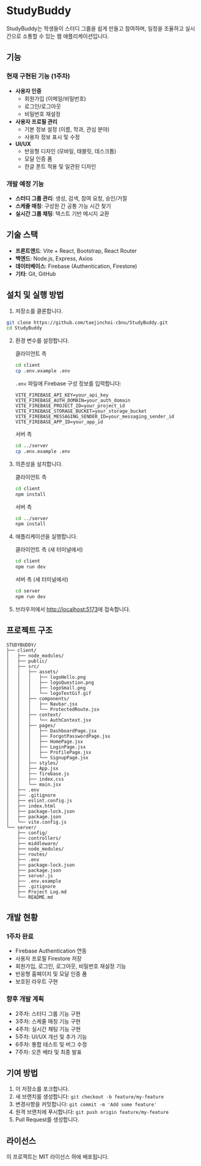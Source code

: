# StudyBuddy

StudyBuddy는 학생들이 스터디 그룹을 쉽게 만들고 참여하며, 일정을 조율하고 실시간으로 소통할 수 있는 웹 애플리케이션입니다.

## 기능

### 현재 구현된 기능 (1주차)
- **사용자 인증**
  - 회원가입 (이메일/비밀번호)
  - 로그인/로그아웃
  - 비밀번호 재설정
- **사용자 프로필 관리**
  - 기본 정보 설정 (이름, 학과, 관심 분야)
  - 사용자 정보 표시 및 수정
- **UI/UX**
  - 반응형 디자인 (모바일, 태블릿, 데스크톱)
  - 모달 인증 폼
  - 한글 폰트 적용 및 일관된 디자인

### 개발 예정 기능
- **스터디 그룹 관리**: 생성, 검색, 참여 요청, 승인/거절
- **스케줄 매칭**: 구성원 간 공통 가능 시간 찾기
- **실시간 그룹 채팅**: 텍스트 기반 메시지 교환

## 기술 스택

- **프론트엔드**: Vite + React, Bootstrap, React Router
- **백엔드**: Node.js, Express, Axios
- **데이터베이스**: Firebase (Authentication, Firestore)
- **기타**: Git, GitHub

## 설치 및 실행 방법

1. 저장소를 클론합니다.
```bash
git clone https://github.com/taejinchoi-cbnu/StudyBuddy.git
cd StudyBuddy
```

2. 환경 변수를 설정합니다.

   클라이언트 측
   ```bash
   cd client
   cp .env.example .env
   ```
   `.env` 파일에 Firebase 구성 정보를 입력합니다:
   ```
   VITE_FIREBASE_API_KEY=your_api_key
   VITE_FIREBASE_AUTH_DOMAIN=your_auth_domain
   VITE_FIREBASE_PROJECT_ID=your_project_id
   VITE_FIREBASE_STORAGE_BUCKET=your_storage_bucket
   VITE_FIREBASE_MESSAGING_SENDER_ID=your_messaging_sender_id
   VITE_FIREBASE_APP_ID=your_app_id
   ```

   서버 측
   ```bash
   cd ../server
   cp .env.example .env
   ```

3. 의존성을 설치합니다.

   클라이언트 측
   ```bash
   cd client
   npm install
   ```

   서버 측
   ```bash
   cd ../server
   npm install
   ```

4. 애플리케이션을 실행합니다.

   클라이언트 측 (새 터미널에서)
   ```bash
   cd client
   npm run dev
   ```

   서버 측 (새 터미널에서)
   ```bash
   cd server
   npm run dev
   ```

5. 브라우저에서 [http://localhost:5173](http://localhost:5173)에 접속합니다.

## 프로젝트 구조

```
STUDYBUDDY/
├── client/
│   ├── node_modules/
│   ├── public/
│   ├── src/
│   │   ├── assets/
│   │   │   ├── logoHello.png
│   │   │   ├── logoQuestion.png
│   │   │   ├── logoSmall.png
│   │   │   └── logoTextGif.gif
│   │   ├── components/
│   │   │   ├── Navbar.jsx
│   │   │   └── ProtectedRoute.jsx
│   │   ├── context/ 
│   │   │   └── AuthContext.jsx
│   │   ├── pages/
│   │   │   ├── DashboardPage.jsx
│   │   │   ├── ForgotPasswordPage.jsx
│   │   │   ├── HomePage.jsx
│   │   │   ├── LoginPage.jsx
│   │   │   ├── ProfilePage.jsx
│   │   │   └── SignupPage.jsx
│   │   ├── styles/
│   │   ├── App.jsx
│   │   ├── firebase.js
│   │   ├── index.css
│   │   └── main.jsx
│   ├── .env
│   ├── .gitignore
│   ├── eslint.config.js
│   ├── index.html
│   ├── package-lock.json
│   ├── package.json
│   └── vite.config.js
└── server/
    ├── config/
    ├── controllers/
    ├── middleware/
    ├── node_modules/
    ├── routes/
    ├── .env
    ├── package-lock.json
    ├── package.json
    ├── server.js
    ├── .env.example
    ├── .gitignore
    ├── Project Log.md
    └── README.md
```

## 개발 현황

### 1주차 완료
- Firebase Authentication 연동
- 사용자 프로필 Firestore 저장
- 회원가입, 로그인, 로그아웃, 비밀번호 재설정 기능
- 반응형 홈페이지 및 모달 인증 폼
- 보호된 라우트 구현

### 향후 개발 계획
- 2주차: 스터디 그룹 기능 구현
- 3주차: 스케줄 매칭 기능 구현
- 4주차: 실시간 채팅 기능 구현
- 5주차: UI/UX 개선 및 추가 기능
- 6주차: 통합 테스트 및 버그 수정
- 7주차: 오픈 베타 및 최종 발표

## 기여 방법

1. 이 저장소를 포크합니다.
2. 새 브랜치를 생성합니다: `git checkout -b feature/my-feature`
3. 변경사항을 커밋합니다: `git commit -m 'Add some feature'`
4. 원격 브랜치에 푸시합니다: `git push origin feature/my-feature`
5. Pull Request를 생성합니다.

## 라이선스

이 프로젝트는 MIT 라이선스 하에 배포됩니다.